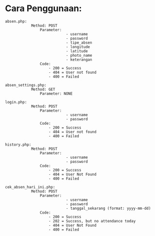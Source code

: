 
# Cara Penggunaan:

    absen.php:
                Method: POST
                    Parameter:
                                - username
                                - password
                                - tipe_absen
                                - longitude
                                - latitude
                                - photo_name
                                - keterangan
                    Code:
                        - 200 = Success
                        - 404 = User not found
                        - 400 = Failed

    absen_settings.php:
                Method: GET
                    Parameter: NONE

    login.php:
                Method: POST
                    Parameter:
                                - username
                                - password
                    Code:
                        - 200 = Success
                        - 404 = User not found
                        - 400 = Failed

    history.php:
                Method: POST
                    Parameter:
                                - username
                                - password
                    Code:
                        - 200 = Success
                        - 404 = User Not Found
                        - 400 = Failed

    cek_absen_hari_ini.php:
                Method: POST
                    Parameter:
                                - username
                                - password
                                - tanggal_sekarang (format: yyyy-mm-dd)
                    Code:
                        - 200 = Success
                        - 202 = Success, but no attendance today
                        - 404 = User Not Found
                        - 400 = Failed
